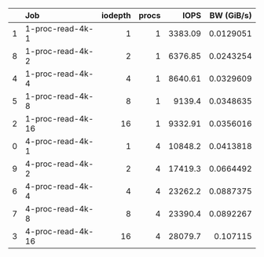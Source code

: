 |    | Job               |   iodepth |   procs |     IOPS |   BW (GiB/s) |
|---:|:------------------|----------:|--------:|---------:|-------------:|
|  1 | 1-proc-read-4k-1  |         1 |       1 |  3383.09 |    0.0129051 |
|  8 | 1-proc-read-4k-2  |         2 |       1 |  6376.85 |    0.0243254 |
|  4 | 1-proc-read-4k-4  |         4 |       1 |  8640.61 |    0.0329609 |
|  5 | 1-proc-read-4k-8  |         8 |       1 |  9139.4  |    0.0348635 |
|  2 | 1-proc-read-4k-16 |        16 |       1 |  9332.91 |    0.0356016 |
|  0 | 4-proc-read-4k-1  |         1 |       4 | 10848.2  |    0.0413818 |
|  9 | 4-proc-read-4k-2  |         2 |       4 | 17419.3  |    0.0664492 |
|  6 | 4-proc-read-4k-4  |         4 |       4 | 23262.2  |    0.0887375 |
|  7 | 4-proc-read-4k-8  |         8 |       4 | 23390.4  |    0.0892267 |
|  3 | 4-proc-read-4k-16 |        16 |       4 | 28079.7  |    0.107115  |